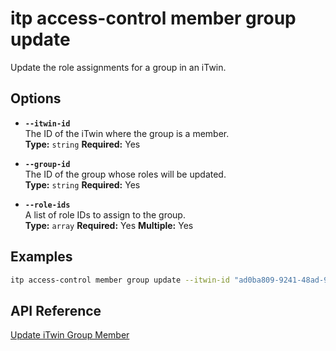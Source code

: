 # itp access-control member group update

Update the role assignments for a group in an iTwin.

## Options

- **`--itwin-id`**  
  The ID of the iTwin where the group is a member.  
  **Type:** `string` **Required:** Yes

- **`--group-id`**  
  The ID of the group whose roles will be updated.  
  **Type:** `string` **Required:** Yes

- **`--role-ids`**  
  A list of role IDs to assign to the group.  
  **Type:** `array` **Required:** Yes **Multiple:** Yes

## Examples

```bash
itp access-control member group update --itwin-id "ad0ba809-9241-48ad-9eb0-c8038c1a1d51" --group-id "group1-id" --role-ids "role1-id" --role-ids "role2-id"
```

## API Reference

[Update iTwin Group Member](https://developer.bentley.com/apis/access-control-v2/operations/update-itwin-group-member/)
